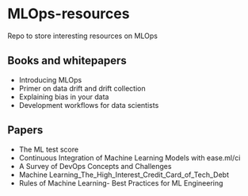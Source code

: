 # MLOps-resources
Repo to store interesting resources on MLOps

## Books and whitepapers

- Introducing MLOps
- Primer on data drift and drift collection
- Explaining bias in your data
- Development workflows for data scientists

## Papers 

- The ML test score
- Continuous Integration of Machine Learning Models with ease.ml/ci
- A Survey of DevOps Concepts and Challenges
- Machine Learning_The_High_Interest_Credit_Card_of_Tech_Debt
- Rules of Machine Learning- Best Practices for ML Engineering